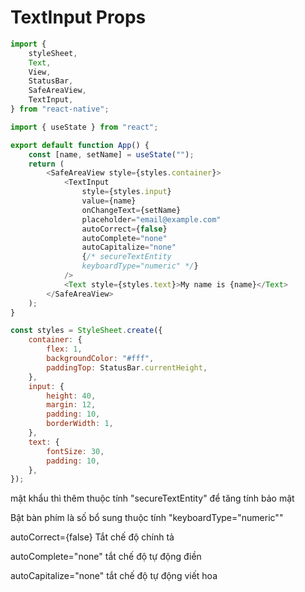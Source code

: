 # TextInput Props

```js
import {
    styleSheet,
    Text,
    View,
    StatusBar,
    SafeAreaView,
    TextInput,
} from "react-native";

import { useState } from "react";

export default function App() {
    const [name, setName] = useState("");
    return (
        <SafeAreaView style={styles.container}>
            <TextInput
                style={styles.input}
                value={name}
                onChangeText={setName}
                placeholder="email@example.com"
                autoCorrect={false}
                autoComplete="none"
                autoCapitalize="none"
                {/* secureTextEntity
                keyboardType="numeric" */}
            />
            <Text style={styles.text}>My name is {name}</Text>
        </SafeAreaView>
    );
}

const styles = StyleSheet.create({
    container: {
        flex: 1,
        backgroundColor: "#fff",
        paddingTop: StatusBar.currentHeight,
    },
    input: {
        height: 40,
        margin: 12,
        padding: 10,
        borderWidth: 1,
    },
    text: {
        fontSize: 30,
        padding: 10,
    },
});
```

mật khẩu thì thêm thuộc tính "secureTextEntity" để tăng tính bảo mật

Bật bàn phím là số bổ sung thuộc tính "keyboardType="numeric""

autoCorrect={false} Tắt chế độ chính tả

autoComplete="none" tắt chế độ tự động điền

autoCapitalize="none" tắt chế độ tự động viết hoa
